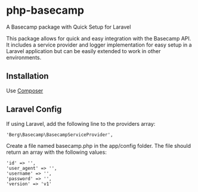 php-basecamp
================

A Basecamp package with Quick Setup for Laravel

This package allows for quick and easy integration with the Basecamp API. It includes a service provider and logger implementation for easy setup in a Laravel application but can be easily extended to work in other environments.


Installation
------------
Use [Composer](https://packagist.org/packages/berg/basecamp "Composer Link")


Laravel Config
---------------------
If using Laravel, add the following line to the providers array:

    'Berg\Basecamp\BasecampServiceProvider',
    
Create a file named basecamp.php in the app/config folder. The file should return an array with the following values:

    'id' => '',
    'user_agent' => '',
    'username' => '',
    'password' => '',
    'version' => 'v1'

